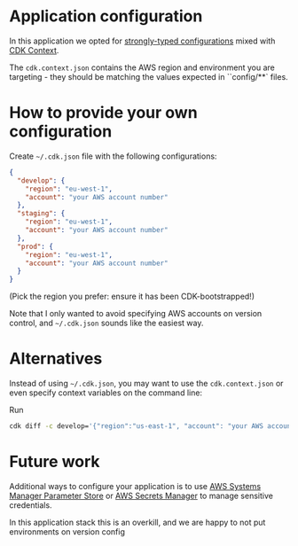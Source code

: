 # Application configuration

In this application we opted for [strongly-typed configurations](https://blog.serverlessadvocate.com/configuring-aws-cdk-apps-across-multiple-environments-f9e0f1158a70) mixed with
[CDK Context](https://docs.aws.amazon.com/cdk/v2/guide/context.html).

The `cdk.context.json` contains the AWS region and environment you are targeting - they should be matching the values expected in ``config/**` files.

# How to provide your own configuration
Create `~/.cdk.json` file with the following configurations:
```json
{
  "develop": {
    "region": "eu-west-1", 
    "account": "your AWS account number"
  },
  "staging": {
    "region": "eu-west-1", 
    "account": "your AWS account number"
  },
  "prod": {
    "region": "eu-west-1", 
    "account": "your AWS account number"
  }
}
```

(Pick the region you prefer: ensure it has been CDK-bootstrapped!)

Note that I only wanted to avoid specifying AWS accounts on version control, and `~/.cdk.json` sounds like the easiest way.

# Alternatives

Instead of using `~/.cdk.json`, you may want to use the `cdk.context.json` or even specify context variables on the command line:

Run 
```bash
cdk diff -c develop='{"region":"us-east-1", "account": "your AWS account number"}' -c staging='{"region":"eu-west-1", "account": "another AWS account number"}'
```

# Future work

Additional ways to configure your application is to use [AWS Systems Manager Parameter Store](https://docs.aws.amazon.com/systems-manager/latest/userguide/systems-manager-parameter-store.html) or [AWS Secrets Manager](https://docs.aws.amazon.com/secretsmanager/latest/userguide/intro.html) to manage sensitive credentials.

In this application stack this is an overkill, and we are happy to not put environments on version config